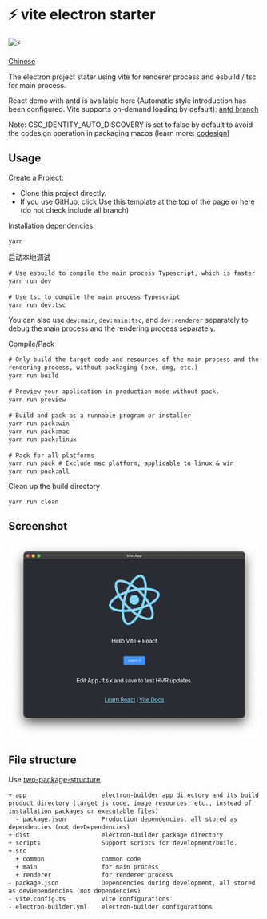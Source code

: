 # ⚡️ vite electron starter

![⚡️](./demo.gif)

[Chinese](./README_CN.md)

The electron project stater using vite for renderer process and esbuild / tsc for main process.

React demo with antd is available here (Automatic style introduction has been configured. Vite supports on-demand loading by default): [antd branch](https://github.com/jctaoo/electron-starter/tree/antd)

Note: CSC_IDENTITY_AUTO_DISCOVERY is set to false by default to avoid the codesign operation in packaging macos (learn more: [codesign](https://www.electron.build/code-signing))

## Usage
Create a Project:
- Clone this project directly.
- If you use GitHub, click Use this template at the top of the page or [here](https://github.com/jctaoo/electron-starter/generate) (do not check include all branch)

Installation dependencies
```shell
yarn
```
启动本地调试
```shell
# Use esbuild to compile the main process Typescript, which is faster
yarn run dev

# Use tsc to compile the main process Typescript
yarn run dev:tsc
```
You can also use `dev:main`, `dev:main:tsc`, and `dev:renderer` separately to debug the main process and the rendering process separately.

Compile/Pack
```shell
# Only build the target code and resources of the main process and the rendering process, without packaging (exe, dmg, etc.)
yarn run build

# Preview your application in production mode without pack.
yarn run preview

# Build and pack as a runnable program or installer
yarn run pack:win
yarn run pack:mac
yarn run pack:linux

# Pack for all platforms
yarn run pack # Exclude mac platform, applicable to linux & win
yarn run pack:all
```

Clean up the build directory
```shell
yarn run clean
```
## Screenshot
![screenshot](./screenshot.png)

## File structure
Use [two-package-structure](https://www.electron.build/tutorials/two-package-structure)
```
+ app                     electron-builder app directory and its build product directory (target js code, image resources, etc., instead of installation packages or executable files)
  - package.json          Production dependencies, all stored as dependencies (not devDependencies)
+ dist                    electron-builder package directory
+ scripts                 Support scripts for development/build.
+ src      
  + common                common code
  + main                  for main process
  + renderer              for renderer process
- package.json            Dependencies during development, all stored as devDependencies (not dependencies)
- vite.config.ts          vite configurations
- electron-builder.yml    electron-builder configurations
```
